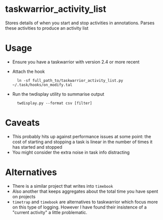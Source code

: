 # taskwarrior_activity_list

Stores details of when you start and stop activities in annotations.
Parses these activities to produce an activity list

# Usage

- Ensure you have a taskwarrior with version 2.4 or more recent
- Attach the hook

        ln -sf full_path_to/taskwarrior_activity_list.py ~/.task/hooks/on_modify.tal

- Run the twdisplay utility to summarise output

        twdisplay.py --format csv [filter]

# Caveats

- This probably hits up against performance issues at some point: the cost of starting and stopping a task is linear in the number of times it has started and stopped
- You might consider the extra noise in task info distracting

# Alternatives

- There is a similar project that writes into `timebook`
- Also another that keeps aggregates about the total time you have spent on projects
- `timetrap` and `timebook` are alternatives to taskwarrior which focus more on this type of logging. However I have found their insistence of a "current activity" a little problematic.
